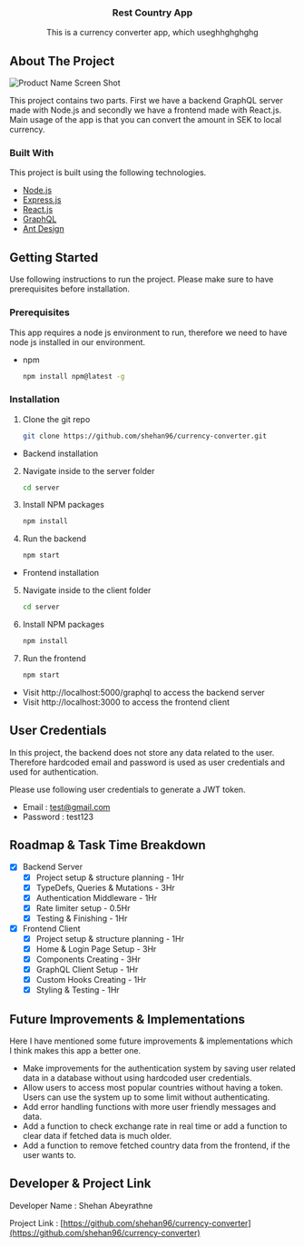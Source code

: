 <div align="center">

  <h3 align="center">Rest Country App</h3>

  <p align="center">
  This is a currency converter app, which useghhghghghg
  </p>
</div>

<!-- ABOUT THE PROJECT -->

## About The Project

![Product Name Screen Shot](https://i.postimg.cc/ydR9fq28/Screenshot-2022-05-16-at-17-47-44.png)

This project contains two parts. First we have a backend GraphQL server made with Node.js and secondly we have a frontend made with React.js. Main usage of the app is that you can convert the amount in SEK to local currency.

### Built With

This project is built using the following technologies.

- [Node.js](https://nodejs.org/en/)
- [Express.js](https://expressjs.com)
- [React.js](https://reactjs.org/)
- [GraphQL](https://graphql.org/)
- [Ant Design](https://ant.design/)

<!-- GETTING STARTED -->

## Getting Started

Use following instructions to run the project. Please make sure to have prerequisites before installation.

### Prerequisites

This app requires a node js environment to run, therefore we need to have node js installed in our environment.

- npm
  ```sh
  npm install npm@latest -g
  ```

### Installation

1. Clone the git repo
   ```sh
   git clone https://github.com/shehan96/currency-converter.git
   ```

- Backend installation

2. Navigate inside to the server folder

   ```sh
   cd server
   ```

3. Install NPM packages
   ```sh
   npm install
   ```
4. Run the backend
   ```sh
   npm start
   ```

- Frontend installation

5. Navigate inside to the client folder
   ```sh
   cd server
   ```
6. Install NPM packages
   ```sh
   npm install
   ```
7. Run the frontend
   ```sh
   npm start
   ```

- Visit http://localhost:5000/graphql to access the backend server
- Visit http://localhost:3000 to access the frontend client

## User Credentials

In this project, the backend does not store any data related to the user. Therefore hardcoded email and password is used as user credentials and used for authentication.

Please use following user credentials to generate a JWT token.

- Email : test@gmail.com
- Password : test123

<!-- ROADMAP & TASK TIME BREAKDOWN -->

## Roadmap & Task Time Breakdown

- [x] Backend Server
  - [x] Project setup & structure planning - 1Hr
  - [x] TypeDefs, Queries & Mutations - 3Hr
  - [x] Authentication Middleware - 1Hr
  - [x] Rate limiter setup - 0.5Hr
  - [x] Testing & Finishing - 1Hr
- [x] Frontend Client
  - [x] Project setup & structure planning - 1Hr
  - [x] Home & Login Page Setup - 3Hr
  - [x] Components Creating - 3Hr
  - [x] GraphQL Client Setup - 1Hr
  - [x] Custom Hooks Creating - 1Hr
  - [x] Styling & Testing - 1Hr

<!-- Future Improvements & Implementations-->

## Future Improvements & Implementations

Here I have mentioned some future improvements & implementations which I think makes this app a better one.

- Make improvements for the authentication system by saving user related data in a database without using hardcoded user credentials.
- Allow users to access most popular countries without having a token. Users can use the system up to some limit without authenticating.
- Add error handling functions with more user friendly messages and data.
- Add a function to check exchange rate in real time or add a function to clear data if fetched data is much older.
- Add a function to remove fetched country data from the frontend, if the user wants to.

<!-- DEVELOPER -->

## Developer & Project Link

Developer Name : Shehan Abeyrathne

Project Link : [https://github.com/shehan96/currency-converter](https://github.com/shehan96/currency-converter)
